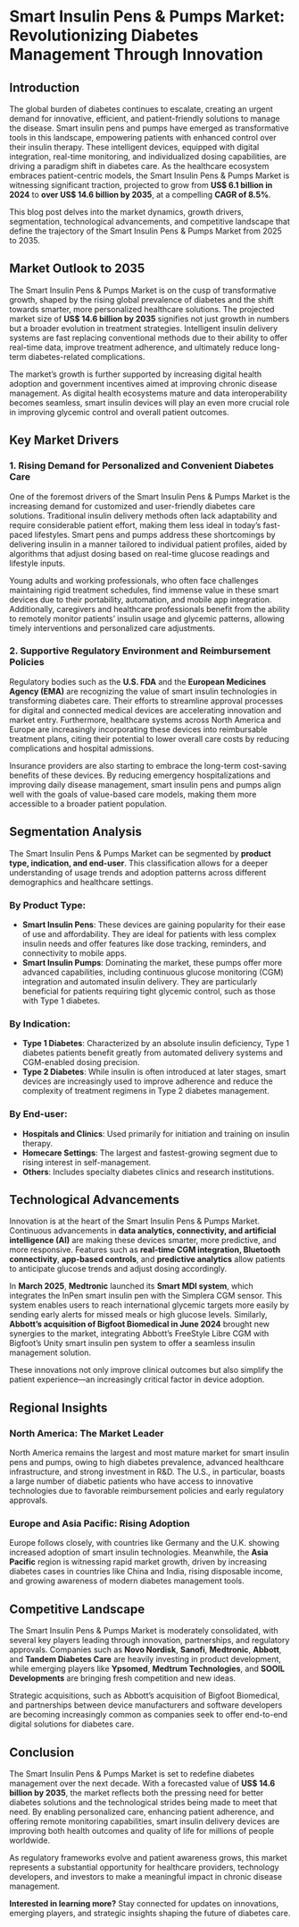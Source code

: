 
# Smart Insulin Pens & Pumps Market: Revolutionizing Diabetes Management Through Innovation

## Introduction

The global burden of diabetes continues to escalate, creating an urgent demand for innovative, efficient, and patient-friendly solutions to manage the disease. Smart insulin pens and pumps have emerged as transformative tools in this landscape, empowering patients with enhanced control over their insulin therapy. These intelligent devices, equipped with digital integration, real-time monitoring, and individualized dosing capabilities, are driving a paradigm shift in diabetes care. As the healthcare ecosystem embraces patient-centric models, the Smart Insulin Pens & Pumps Market is witnessing significant traction, projected to grow from **US$ 6.1 billion in 2024** to **over US$ 14.6 billion by 2035**, at a compelling **CAGR of 8.5%**.

This blog post delves into the market dynamics, growth drivers, segmentation, technological advancements, and competitive landscape that define the trajectory of the Smart Insulin Pens & Pumps Market from 2025 to 2035.

## Market Outlook to 2035

The Smart Insulin Pens & Pumps Market is on the cusp of transformative growth, shaped by the rising global prevalence of diabetes and the shift towards smarter, more personalized healthcare solutions. The projected market size of **US$ 14.6 billion by 2035** signifies not just growth in numbers but a broader evolution in treatment strategies. Intelligent insulin delivery systems are fast replacing conventional methods due to their ability to offer real-time data, improve treatment adherence, and ultimately reduce long-term diabetes-related complications.

The market’s growth is further supported by increasing digital health adoption and government incentives aimed at improving chronic disease management. As digital health ecosystems mature and data interoperability becomes seamless, smart insulin devices will play an even more crucial role in improving glycemic control and overall patient outcomes.

## Key Market Drivers

### 1. Rising Demand for Personalized and Convenient Diabetes Care

One of the foremost drivers of the Smart Insulin Pens & Pumps Market is the increasing demand for customized and user-friendly diabetes care solutions. Traditional insulin delivery methods often lack adaptability and require considerable patient effort, making them less ideal in today’s fast-paced lifestyles. Smart pens and pumps address these shortcomings by delivering insulin in a manner tailored to individual patient profiles, aided by algorithms that adjust dosing based on real-time glucose readings and lifestyle inputs.

Young adults and working professionals, who often face challenges maintaining rigid treatment schedules, find immense value in these smart devices due to their portability, automation, and mobile app integration. Additionally, caregivers and healthcare professionals benefit from the ability to remotely monitor patients’ insulin usage and glycemic patterns, allowing timely interventions and personalized care adjustments.

### 2. Supportive Regulatory Environment and Reimbursement Policies

Regulatory bodies such as the **U.S. FDA** and the **European Medicines Agency (EMA)** are recognizing the value of smart insulin technologies in transforming diabetes care. Their efforts to streamline approval processes for digital and connected medical devices are accelerating innovation and market entry. Furthermore, healthcare systems across North America and Europe are increasingly incorporating these devices into reimbursable treatment plans, citing their potential to lower overall care costs by reducing complications and hospital admissions.

Insurance providers are also starting to embrace the long-term cost-saving benefits of these devices. By reducing emergency hospitalizations and improving daily disease management, smart insulin pens and pumps align well with the goals of value-based care models, making them more accessible to a broader patient population.

## Segmentation Analysis

The Smart Insulin Pens & Pumps Market can be segmented by **product type, indication, and end-user**. This classification allows for a deeper understanding of usage trends and adoption patterns across different demographics and healthcare settings.

### By Product Type:

- **Smart Insulin Pens**: These devices are gaining popularity for their ease of use and affordability. They are ideal for patients with less complex insulin needs and offer features like dose tracking, reminders, and connectivity to mobile apps.
- **Smart Insulin Pumps**: Dominating the market, these pumps offer more advanced capabilities, including continuous glucose monitoring (CGM) integration and automated insulin delivery. They are particularly beneficial for patients requiring tight glycemic control, such as those with Type 1 diabetes.

### By Indication:

- **Type 1 Diabetes**: Characterized by an absolute insulin deficiency, Type 1 diabetes patients benefit greatly from automated delivery systems and CGM-enabled dosing precision.
- **Type 2 Diabetes**: While insulin is often introduced at later stages, smart devices are increasingly used to improve adherence and reduce the complexity of treatment regimens in Type 2 diabetes management.

### By End-user:

- **Hospitals and Clinics**: Used primarily for initiation and training on insulin therapy.
- **Homecare Settings**: The largest and fastest-growing segment due to rising interest in self-management.
- **Others**: Includes specialty diabetes clinics and research institutions.

## Technological Advancements

Innovation is at the heart of the Smart Insulin Pens & Pumps Market. Continuous advancements in **data analytics, connectivity, and artificial intelligence (AI)** are making these devices smarter, more predictive, and more responsive. Features such as **real-time CGM integration, Bluetooth connectivity**, **app-based controls**, and **predictive analytics** allow patients to anticipate glucose trends and adjust dosing accordingly.

In **March 2025**, **Medtronic** launched its **Smart MDI system**, which integrates the InPen smart insulin pen with the Simplera CGM sensor. This system enables users to reach international glycemic targets more easily by sending early alerts for missed meals or high glucose levels. Similarly, **Abbott’s acquisition of Bigfoot Biomedical in June 2024** brought new synergies to the market, integrating Abbott’s FreeStyle Libre CGM with Bigfoot’s Unity smart insulin pen system to offer a seamless insulin management solution.

These innovations not only improve clinical outcomes but also simplify the patient experience—an increasingly critical factor in device adoption.

## Regional Insights

### North America: The Market Leader

North America remains the largest and most mature market for smart insulin pens and pumps, owing to high diabetes prevalence, advanced healthcare infrastructure, and strong investment in R&D. The U.S., in particular, boasts a large number of diabetic patients who have access to innovative technologies due to favorable reimbursement policies and early regulatory approvals.

### Europe and Asia Pacific: Rising Adoption

Europe follows closely, with countries like Germany and the U.K. showing increased adoption of smart insulin technologies. Meanwhile, the **Asia Pacific** region is witnessing rapid market growth, driven by increasing diabetes cases in countries like China and India, rising disposable income, and growing awareness of modern diabetes management tools.

## Competitive Landscape

The Smart Insulin Pens & Pumps Market is moderately consolidated, with several key players leading through innovation, partnerships, and regulatory approvals. Companies such as **Novo Nordisk**, **Sanofi**, **Medtronic**, **Abbott**, and **Tandem Diabetes Care** are heavily investing in product development, while emerging players like **Ypsomed**, **Medtrum Technologies**, and **SOOIL Developments** are bringing fresh competition and new ideas.

Strategic acquisitions, such as Abbott’s acquisition of Bigfoot Biomedical, and partnerships between device manufacturers and software developers are becoming increasingly common as companies seek to offer end-to-end digital solutions for diabetes care.

## Conclusion

The Smart Insulin Pens & Pumps Market is set to redefine diabetes management over the next decade. With a forecasted value of **US$ 14.6 billion by 2035**, the market reflects both the pressing need for better diabetes solutions and the technological strides being made to meet that need. By enabling personalized care, enhancing patient adherence, and offering remote monitoring capabilities, smart insulin delivery devices are improving both health outcomes and quality of life for millions of people worldwide.

As regulatory frameworks evolve and patient awareness grows, this market represents a substantial opportunity for healthcare providers, technology developers, and investors to make a meaningful impact in chronic disease management.

**Interested in learning more?** Stay connected for updates on innovations, emerging players, and strategic insights shaping the future of diabetes care.
